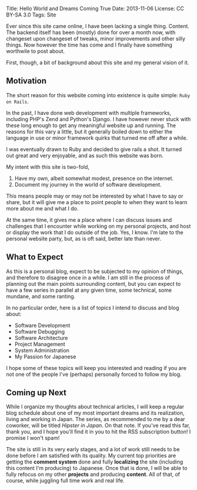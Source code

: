 Title:    Hello World and Dreams Coming True
Date:     2013-11-06
License:  CC BY-SA 3.0
Tags:     Site

Ever since this site came online, I have been lacking a single thing. Content.
The backend itself has been (mostly) done for over a month now, with changeset
upon changeset of tweaks, minor improvements and other silly things. Now
however the time has come and I finally have something worthwile to post about.

First, though, a bit of background about this site and my general vision of it.

## Motivation

The short reason for this website coming into existence is quite simple:
`Ruby on Rails`.

In the past, I have done web development with multiple frameworks, including
PHP's Zend and Python's Django. I have however never stuck with these long
enough to get any meaningful website up and running. The reasons for this vary a
little, but it generally boiled down to either the language in use or minor
framework quirks that turned me off after a while.

I was eventually drawn to Ruby and decided to give rails a shot. It turned out
great and very enjoyable, and as such this website was born.

My intent with this site is two-fold,


1. Have my own, albeit somewhat modest, presence on the internet.
2. Document my journey in the world of software development.


This means people may or may not be interested by what I have to say or share,
but it will give me a place to point people to when they want to learn more
about me and what I do.

At the same time, it gives me a place where I can discuss issues and challenges
that I encounter while working on my personal projects, and host or display
the work that I do outside of the job. Yes, I know. I'm late to the personal
website party, but, as is oft said, better late than never.

## What to Expect

As this is a personal blog, expect to be subjected to my opinion of things, and
therefore to disagree once in a while. I am still in the process of planning out
the main points surrounding content, but you can expect to have a few series in
parallel at any given time, some technical, some mundane, and some ranting.

In no particular order, here is a list of topics I intend to discuss and blog
about:

- Software Development
- Software Debugging
- Software Architecture
- Project Management
- System Administration
- My Passion for Japanese

I hope some of these topics will keep you interested and reading if you are not
one of the people I've (perhaps) personally forced to follow my blog.

## Coming up Next

While I organize my thoughts about technical articles, I will keep a regular
blog schedule about one of my most important dreams and its realization, living
and working in Japan. The series, as recommended to me by a dear coworker, will
be titled *Hipster in Japan*. On that note. If you've read this far, thank you,
and I hope you'll find it in you to hit the RSS subscription button! I promise I
won't spam!

The site is still in its very early stages, and a lot of work still needs to be
done before I am satisfied with its quality. My current top priorities are
getting the **comment system** done and fully **localizing** the site (including
this content I'm producing) to Japanese. Once that is done, I will be able to
fully refocus on my other **projects** and producing **content**. All of that,
of course, while juggling full time work and real life.